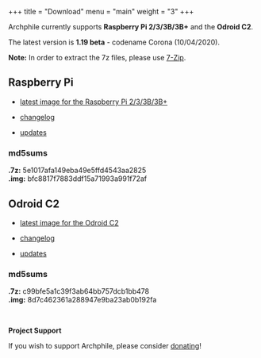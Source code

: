 +++
title =  "Download"
menu = "main"
weight = "3"
+++

Archphile currently supports **Raspberry Pi 2/3/3B/3B+** and the **Odroid C2**. 

The latest version is **1.19 beta** - codename Corona (10/04/2020).

**Note:** In order to extract the 7z files, please use [7-Zip](https://www.7-zip.org/download.html).

## Raspberry Pi

- [latest image for the Raspberry Pi 2/3/3B/3B+](https://sourceforge.net/projects/archphile/files/rpi3/1.19-beta-corona/archphile-1.19-beta-corona-rpi23.7z/download) 

- [changelog](https://archphile.org/changelog/rpi.txt) 

- [updates](https://archphile.org/changelog/updates-rpi.txt)

### md5sums

**.7z:** 5e1017afa149eba49e5ffd4543aa2825  
**.img:** bfc8817f7883ddf15a71993a991f72af


## Odroid C2

- [latest image for the Odroid C2](https://sourceforge.net/projects/archphile/files/odroidc2/0.99.73-alpha/archphile-0.99.73-alpha-odroidc2.7z/download) 

- [changelog](https://archphile.org/changelog/odroidc2.txt)

- [updates](https://archphile.org/changelog/updates-odroidc2.txt)

### md5sums

**.7z:** c99bfe5a1c39f3ab64bb757dcb1bb478  
**.img:** 8d7c462361a288947e9ba23ab0b192fa


<br>

**Project  Support**

If you wish to support Archphile, please consider [donating](https://www.paypal.com/cgi-bin/webscr?cmd=_s-xclick&hosted_button_id=BDJDPBBTJDKZC&source=url)!
